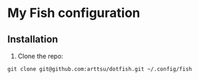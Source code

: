 # My Fish configuration
## Installation
1. Clone the repo:
```shell
git clone git@github.com:arttsu/dotfish.git ~/.config/fish
```
